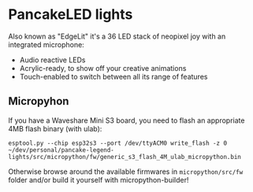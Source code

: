 # PancakeLED lights

Also known as "EdgeLit" it's a 36 LED stack of neopixel joy with an integrated microphone:

* Audio reactive LEDs
* Acrylic-ready, to show off your creative animations
* Touch-enabled to switch between all its range of features

## Micropyhon

If you have a Waveshare Mini S3 board, you need to flash an appropriate 4MB flash binary (with ulab):

```
esptool.py --chip esp32s3 --port /dev/ttyACM0 write_flash -z 0 ~/dev/personal/pancake-legend-lights/src/micropython/fw/generic_s3_flash_4M_ulab_micropython.bin
```

Otherwise browse around the available firmwares in `micropython/src/fw` folder and/or build it yourself with micropython-builder!
